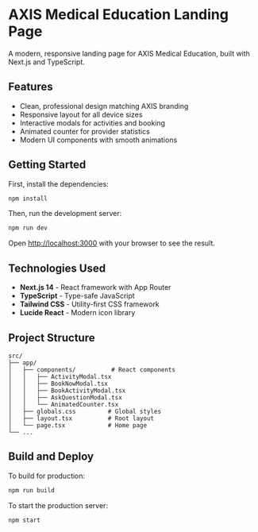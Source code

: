 # AXIS Medical Education Landing Page

A modern, responsive landing page for AXIS Medical Education, built with Next.js and TypeScript.

## Features

- Clean, professional design matching AXIS branding
- Responsive layout for all device sizes
- Interactive modals for activities and booking
- Animated counter for provider statistics
- Modern UI components with smooth animations

## Getting Started

First, install the dependencies:

```bash
npm install
```

Then, run the development server:

```bash
npm run dev
```

Open [http://localhost:3000](http://localhost:3000) with your browser to see the result.

## Technologies Used

- **Next.js 14** - React framework with App Router
- **TypeScript** - Type-safe JavaScript
- **Tailwind CSS** - Utility-first CSS framework
- **Lucide React** - Modern icon library

## Project Structure

```
src/
├── app/
│   ├── components/          # React components
│   │   ├── ActivityModal.tsx
│   │   ├── BookNowModal.tsx
│   │   ├── BookActivityModal.tsx
│   │   ├── AskQuestionModal.tsx
│   │   └── AnimatedCounter.tsx
│   ├── globals.css         # Global styles
│   ├── layout.tsx          # Root layout
│   └── page.tsx            # Home page
└── ...
```

## Build and Deploy

To build for production:

```bash
npm run build
```

To start the production server:

```bash
npm start
```